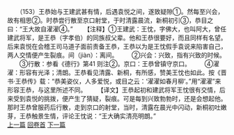 　　（153）王恭始与王建武甚有情，后遇袁悦之间，遂致疑隙①。然每至兴会，故有相思②。时恭尝行散至京口射堂，于时清露晨流，新桐初引③，恭目之曰：“王大故自濯濯④。”
　　【注释】①王建武：王忱，字佛大，也叫阿大，曾任建武将军，是王恭（字孝伯）的同族叔父辈。他和王恭很要好，而且同样有名望。后来袁悦在会稽王司马道子面前责备王恭，王恭以为是王忱假手袁说来陷害自己，两人交情便产生裂痕。间（jiàn）：离间。
　　②兴会：兴致，指有兴致的时候。
　　③行散：参看《德行》第41 则注②。京口：王恭曾镇守京口。
　　④濯濯：形容有光泽；清朗。王恭看见清露、新桐，有所感，赞美王忱也如此。按《晋书·王恭传》载：“恭美姿仪，人多爱悦，或目之云：‘濯濯如春月柳’。”用“濯濯”来形容王恭，与这里所述不同。
　　【译文】王恭起初和建武将军王忱很有交情，后来受到袁悦的挑拨，便产生了猜疑，裂痕。可是每到兴致勃勃时，还是会想起他。那时王恭曾服药后行散，走到京口的射堂，当时，清露在晨光中闪动，新桐初吐嫩芽，王恭触景生情，评论王忱说：“王大确实清亮明朗。”
<br>[上一篇](08_152) [回卷首](08_000) [下一篇](08_154)
